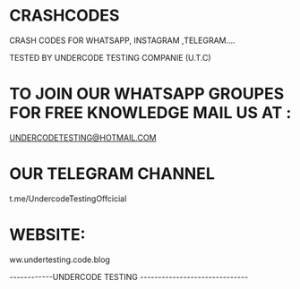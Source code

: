 # CRASHCODES
CRASH CODES FOR WHATSAPP, INSTAGRAM ,TELEGRAM....

TESTED BY UNDERCODE TESTING COMPANIE (U.T.C)

# TO JOIN OUR WHATSAPP GROUPES FOR FREE KNOWLEDGE MAIL US AT :


 UNDERCODETESTING@HOTMAIL.COM


# OUR TELEGRAM CHANNEL

 t.me/UndercodeTestingOffcicial

# WEBSITE:


ww.undertesting.code.blog


------------UNDERCODE TESTING ------------------------------
